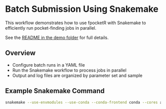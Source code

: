 # Batch Submission Using Snakemake

This workflow demonstrates how to use fpocketR with Snakemake to efficiently run pocket-finding jobs in parallel.

See the [README in the demo folder](../../demo/batch_submission_snakemake/README.md) for full details.

## Overview
- Configure batch runs in a YAML file
- Run the Snakemake workflow to process jobs in parallel
- Output and log files are organized by parameter set and sample

## Example Snakemake Command
```bash
snakemake --use-envmodules --use-conda --conda-frontend conda --cores all --rerun-incomplete --latency-wait 15 --keep-going &
```
